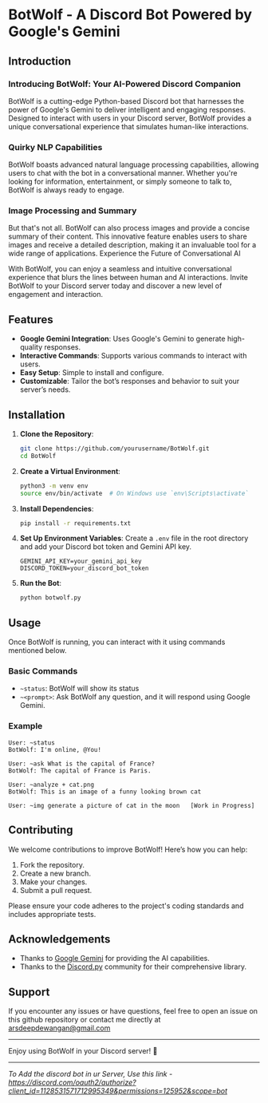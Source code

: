 # BotWolf - A Discord Bot Powered by Google's Gemini

## Introduction

### Introducing BotWolf: Your AI-Powered Discord Companion

BotWolf is a cutting-edge Python-based Discord bot that harnesses the power of Google's Gemini to deliver intelligent and engaging responses. Designed to interact with users in your Discord server, BotWolf provides a unique conversational experience that simulates human-like interactions.

### Quirky NLP Capabilities
BotWolf boasts advanced natural language processing capabilities, allowing users to chat with the bot in a conversational manner. Whether you're looking for information, entertainment, or simply someone to talk to, BotWolf is always ready to engage.

### Image Processing and Summary
But that's not all. BotWolf can also process images and provide a concise summary of their content. This innovative feature enables users to share images and receive a detailed description, making it an invaluable tool for a wide range of applications.
Experience the Future of Conversational AI

With BotWolf, you can enjoy a seamless and intuitive conversational experience that blurs the lines between human and AI interactions. Invite BotWolf to your Discord server today and discover a new level of engagement and interaction.

## Features

- **Google Gemini Integration**: Uses Google's Gemini to generate high-quality responses.
- **Interactive Commands**: Supports various commands to interact with users.
- **Easy Setup**: Simple to install and configure.
- **Customizable**: Tailor the bot’s responses and behavior to suit your server’s needs.

## Installation

1. **Clone the Repository**:
   ```bash
   git clone https://github.com/yourusername/BotWolf.git
   cd BotWolf
   ```

2. **Create a Virtual Environment**:
   ```bash
   python3 -m venv env
   source env/bin/activate  # On Windows use `env\Scripts\activate`
   ```

3. **Install Dependencies**:
   ```bash
   pip install -r requirements.txt
   ```

4. **Set Up Environment Variables**: Create a `.env` file in the root directory and add your Discord bot token and Gemini API key.
   ```env
   GEMINI_API_KEY=your_gemini_api_key
   DISCORD_TOKEN=your_discord_bot_token
   ```

5. **Run the Bot**:
   ```bash
   python botwolf.py
   ```

## Usage

Once BotWolf is running, you can interact with it using commands mentioned below.

### Basic Commands

- `~status`: BotWolf will show its status
- `~<prompt>`: Ask BotWolf any question, and it will respond using Google Gemini.

### Example

```plaintext
User: ~status
BotWolf: I'm online, @You!

User: ~ask What is the capital of France?
BotWolf: The capital of France is Paris.

User: ~analyze + cat.png
BotWolf: This is an image of a funny looking brown cat

User: ~img generate a picture of cat in the moon   [Work in Progress]
```

## Contributing

We welcome contributions to improve BotWolf! Here’s how you can help:

1. Fork the repository.
2. Create a new branch.
3. Make your changes.
4. Submit a pull request.

Please ensure your code adheres to the project's coding standards and includes appropriate tests.

## Acknowledgements

- Thanks to [Google Gemini](https://www.google.com/gemini) for providing the AI capabilities.
- Thanks to the [Discord.py](https://discordpy.readthedocs.io/en/stable/) community for their comprehensive library.

## Support

If you encounter any issues or have questions, feel free to open an issue on this github repository or contact me directly at arsdeepdewangan@gmail.com

---

Enjoy using BotWolf in your Discord server! 🚀

---

*To Add the discord bot in ur Server, Use this link - https://discord.com/oauth2/authorize?client_id=1128531571712995349&permissions=125952&scope=bot*
